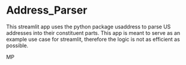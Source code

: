 # Address_Parser
This streamlit app uses the python package usaddress to parse US addresses into their constituent parts. This app is meant to serve as an example use case for streamlit, therefore the logic is not as efficient as possible.

MP
